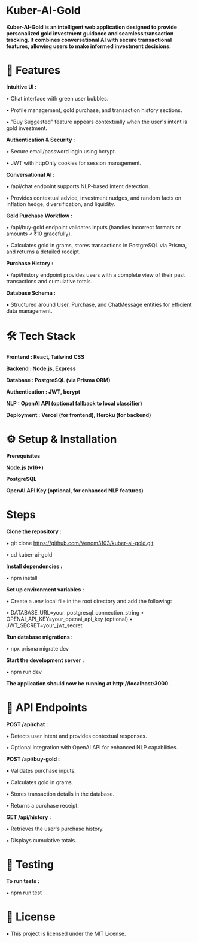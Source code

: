 # **Kuber-AI-Gold**

**Kuber-AI-Gold is an intelligent web application designed to provide personalized gold investment guidance and seamless transaction tracking. It combines conversational AI with secure transactional features, allowing users to make informed investment decisions.**

# 🚀 Features

**Intuitive UI :**

• Chat interface with green user bubbles.

• Profile management, gold purchase, and transaction history sections.

• "Buy Suggested" feature appears contextually when the user's intent is gold investment.

**Authentication & Security :**

• Secure email/password login using bcrypt.

• JWT with httpOnly cookies for session management.

**Conversational AI :**

• /api/chat endpoint supports NLP-based intent detection.

• Provides contextual advice, investment nudges, and random facts on inflation hedge, diversification, and liquidity.

**Gold Purchase Workflow :**

• /api/buy-gold endpoint validates inputs (handles incorrect formats or amounts < ₹10 gracefully).

• Calculates gold in grams, stores transactions in PostgreSQL via Prisma, and returns a detailed receipt.

**Purchase History :**

• /api/history endpoint provides users with a complete view of their past transactions and cumulative totals.

**Database Schema :**

• Structured around User, Purchase, and ChatMessage entities for efficient data management.

# 🛠️ Tech Stack

**Frontend : React, Tailwind CSS**

**Backend : Node.js, Express**

**Database : PostgreSQL (via Prisma ORM)**

**Authentication : JWT, bcrypt**

**NLP : OpenAI API (optional fallback to local classifier)**

**Deployment : Vercel (for frontend), Heroku (for backend)**

# ⚙️ Setup & Installation
**Prerequisites**

**Node.js (v16+)**

**PostgreSQL**

**OpenAI API Key (optional, for enhanced NLP features)**

# Steps

**Clone the repository :**

• git clone https://github.com/Venom3103/kuber-ai-gold.git

• cd kuber-ai-gold


**Install dependencies :**

• npm install


**Set up environment variables :**

• Create a .env.local file in the root directory and add the following:

• DATABASE_URL=your_postgresql_connection_string
• OPENAI_API_KEY=your_openai_api_key (optional)
• JWT_SECRET=your_jwt_secret


**Run database migrations :**

• npx prisma migrate dev


**Start the development server :**

• npm run dev


**The application should now be running at http://localhost:3000**
.

# 📄 API Endpoints

**POST /api/chat :**

• Detects user intent and provides contextual responses.

• Optional integration with OpenAI API for enhanced NLP capabilities.

**POST /api/buy-gold :**

• Validates purchase inputs.

• Calculates gold in grams.

• Stores transaction details in the database.

• Returns a purchase receipt.

**GET /api/history :**

• Retrieves the user's purchase history.

• Displays cumulative totals.

# 🧪 Testing

**To run tests :**

• npm run test

# 📄 License

• This project is licensed under the MIT License.
